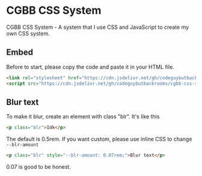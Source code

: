 # CGBB CSS System
CGBB CSS System - A system that I use CSS and JavaScript to create my own CSS system.
## Embed
Before to start, please copy the code and paste it in your HTML file.

```html
<link rel="stylesheet" href="https://cdn.jsdelivr.net/gh/codeguybutbackrooms/cgbb-css-system@main/css/embed.css">
<script src="https://cdn.jsdelivr.net/gh/codeguybutbackrooms/cgbb-css-system@main/js/embed.js"></script>
```

## Blur text
To make it blur, create an element with class "blr". It's like this
```html
<p class="blr">Idk</p>
```
The default is 0.5rem. If you want custom, please use inline CSS to change `--blr-amount`
```html
<p class="blr" style="--blr-amount: 0.07rem;">Blur text</p>
```
0.07 is good to be honest.
